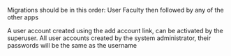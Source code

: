 Migrations should be in this order:
User
Faculty
then followed by any of the other apps

A user account created using the add account link, can be activated by the superuser.
All user accounts created by the system administrator, their passwords will be the same as the username
